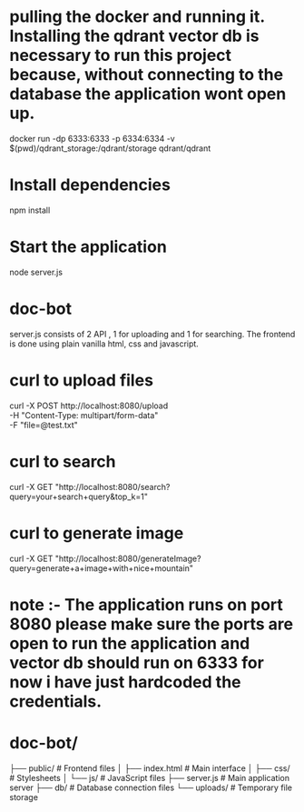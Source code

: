# pulling the docker and running it. Installing the qdrant vector db is necessary to run this project because, without connecting to the database the application wont open up.
docker run -dp 6333:6333 -p 6334:6334 -v $(pwd)/qdrant_storage:/qdrant/storage qdrant/qdrant

# Install dependencies
npm install

# Start the application
node server.js

# doc-bot
server.js consists of 2 API , 1 for uploading and 1 for searching. The frontend is done using plain vanilla html, css and javascript.

# curl to upload files
curl -X POST http://localhost:8080/upload \
  -H "Content-Type: multipart/form-data" \
  -F "file=@test.txt"

# curl to search
curl -X GET "http://localhost:8080/search?query=your+search+query&top_k=1"

# curl to generate image
curl -X GET "http://localhost:8080/generateImage?query=generate+a+image+with+nice+mountain"

# note :- The application runs on port 8080 please make sure the ports are open to run the application and vector db should run on 6333 for now i have just hardcoded the credentials.


# doc-bot/
├── public/            # Frontend files
│   ├── index.html     # Main interface
│   ├── css/           # Stylesheets
│   └── js/            # JavaScript files
├── server.js          # Main application server
├── db/                # Database connection files
└── uploads/           # Temporary file storage